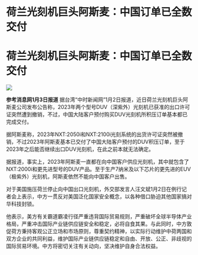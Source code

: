 # 荷兰光刻机巨头阿斯麦：中国订单已全数交付

# 荷兰光刻机巨头阿斯麦：中国订单已全数交付

![](https://inews.gtimg.com/om_bt/OBPcCOX6cmsHpvuTC17Ryrf3303mP191EyqIAkPnrLPYkAA/1000)

**参考消息网1月3日报道**
据台湾“中时新闻网”1月2日报道，近日荷兰光刻机巨头阿斯麦公司发布公告称，2023年两个型号DUV（深紫外）光刻机已获准的出口许可证突然遭到撤销，不过，中国大陆客户预付购买DUV光刻机所积压订单基本都已完成交付。

据阿斯麦称，2023年NXT:2050i和NXT:2100i光刻系统的出货许可证突然被撤销，不过2023年阿斯麦基本已交付了中国大陆客户预付的DUV积压订单，至于2023年之后能否继续出口DUV光刻机，在此之前本就无法确定。

据报道，事实上，2023年阿斯麦一直都在向中国客户供应光刻机，其中就包含了NXT:2000i和更先进型号的DUV产品。至于生产7纳米及以下芯片的更先进的EUV（极紫外）光刻机，阿斯麦依然不能向中国客户出售。

对于美国施压荷兰停止向中国出口光刻机，外交部发言人汪文斌1月2日在例行记者会上表示，中方一贯反对美国泛化国家安全概念，以各种借口胁迫其他国家搞对华科技封锁。

他表示，美方有关霸道霸凌行径严重违背国际贸易规则，严重破坏全球半导体产业格局，严重冲击国际产业链供应链安全和稳定，必将自食其果。与此同时，中方敦促荷方秉持客观公正立场和市场原则，尊重契约精神，以实际行动维护中荷两国和双方企业的共同利益，维护国际产业链供应链稳定和自由、开放、公正、非歧视的国际贸易环境。中方将密切关注有关动向，坚决维护自身合法权益。

